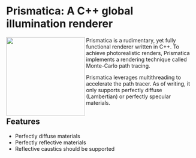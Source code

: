 # Prismatica: A C++ global illumination renderer

<img align="left" style="width:210px" src="https://github.com/uvraj/Prismatica/blob/main/resources/test.png?raw=true" width="400px">

Prismatica is a rudimentary, yet fully functional renderer written in C++. To achieve photorealistic renders,
Prismatica implements a rendering technique called Monte-Carlo path tracing. 

Prismatica leverages multithreading to accelerate the path tracer. As of writing, it only supports perfectly diffuse (Lambertian) or perfectly specular materials.

## Features
- Perfectly diffuse materials
- Perfectly reflective materials
- Reflective caustics should be supported

